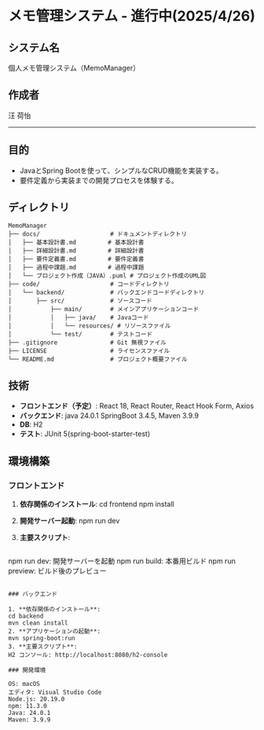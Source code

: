 # メモ管理システム - 進行中(2025/4/26)

## システム名  

個人メモ管理システム（MemoManager）

## 作成者  

汪 荷怡

---

## 目的

- JavaとSpring Bootを使って、シンプルなCRUD機能を実装する。
- 要件定義から実装までの開発プロセスを体験する。

## ディレクトリ

```
MemoManager
├── docs/                    # ドキュメントディレクトリ
│   ├── 基本設計書.md         # 基本設計書
│   ├── 詳細設計書.md         # 詳細設計書
│   ├── 要件定義書.md         # 要件定義書
│   ├── 過程中課題.md         # 過程中課題
│   └── プロジェクト作成（JAVA）.puml # プロジェクト作成のUML図
├── code/                    # コードディレクトリ
│   └── backend/             # バックエンドコードディレクトリ
│       ├── src/             # ソースコード
│           ├── main/        # メインアプリケーションコード
│           │   ├── java/    # Javaコード
│           │   └── resources/ # リソースファイル
│           └── test/        # テストコード
├── .gitignore               # Git 無視ファイル
├── LICENSE                  # ライセンスファイル
└── README.md                # プロジェクト概要ファイル
```

## 技術

- **フロントエンド（予定）**:
  React 18, React Router, React Hook Form, Axios
- **バックエンド**:
  java 24.0.1 SpringBoot 3.4.5, Maven 3.9.9
- **DB**:
  H2
- **テスト**: JUnit 5(spring-boot-starter-test)

## 環境構築

### フロントエンド

1. **依存関係のインストール**:
   cd frontend
   npm install
2. **開発サーバー起動**:
   npm run dev
3. **主要スクリプト**:
   
   ```
  npm run dev: 開発サーバーを起動
  npm run build: 本番用ビルド
  npm run preview: ビルド後のプレビュー
  ```

### バックエンド

1. **依存関係のインストール**:
  cd backend
  mvn clean install
2. **アプリケーションの起動**:
  mvn spring-boot:run
3. **主要スクリプト**:
H2 コンソール: http://localhost:8080/h2-console

### 開発環境

OS: macOS
エディタ: Visual Studio Code
Node.js: 20.19.0
npm: 11.3.0
Java: 24.0.1
Maven: 3.9.9

